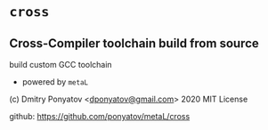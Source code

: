 
#  `cross`
## Cross-Compiler toolchain build from source

build custom GCC toolchain
* powered by `metaL`

(c) Dmitry Ponyatov <<dponyatov@gmail.com>> 2020 MIT License

github: https://github.com/ponyatov/metaL/cross
